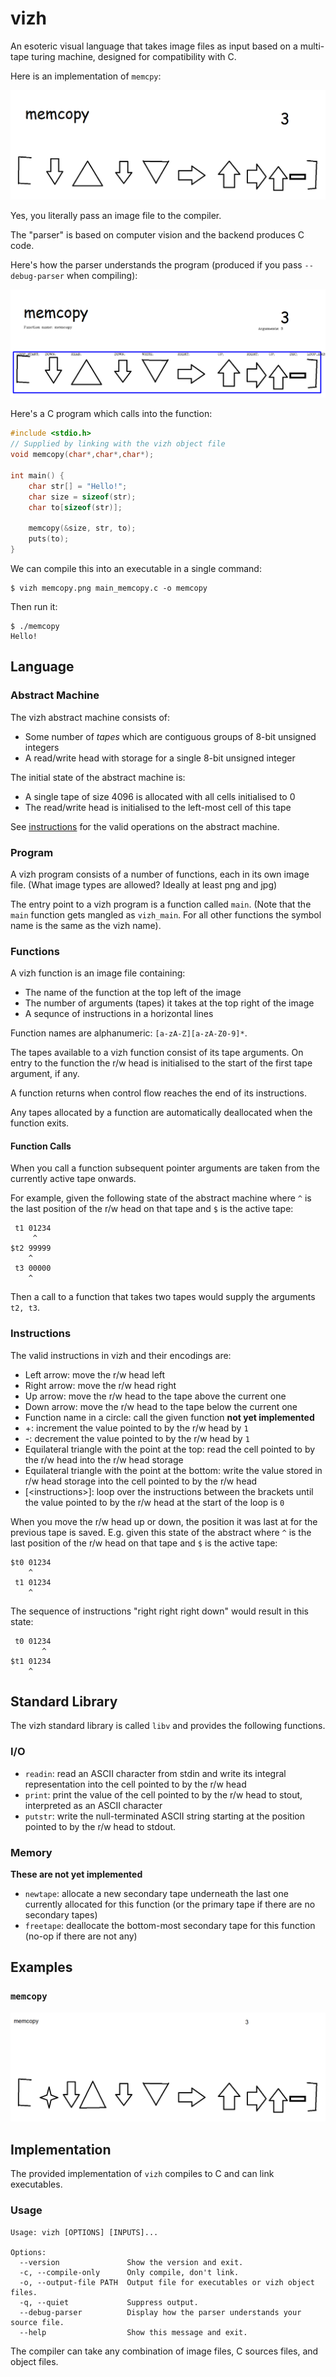 # vizh

An esoteric visual language that takes image files as input based on a multi-tape turing machine, designed for compatibility with C.

Here is an implementation of `memcpy`:

![Implementation of memcpy in vizh](samples/memcopy/memcopy.png)

Yes, you literally pass an image file to the compiler.

The "parser" is based on computer vision and the backend produces C code.

Here's how the parser understands the program (produced if you pass `--debug-parser` when compiling):

![Image decorated with the instructions that are recognised](samples/memcopy/parser_output.png)

Here's a C program which calls into the function:

```c
#include <stdio.h>
// Supplied by linking with the vizh object file
void memcopy(char*,char*,char*);

int main() {
    char str[] = "Hello!";
    char size = sizeof(str);
    char to[sizeof(str)];

    memcopy(&size, str, to);
    puts(to);
}
```

We can compile this into an executable in a single command:

```console
$ vizh memcopy.png main_memcopy.c -o memcopy
```

Then run it:

```console
$ ./memcopy
Hello!
```

## Language

### Abstract Machine

The vizh abstract machine consists of:

- Some number of *tapes* which are contiguous groups of 8-bit unsigned integers
- A read/write head with storage for a single 8-bit unsigned integer

The initial state of the abstract machine is:

- A single tape of size 4096 is allocated with all cells initialised to 0
- The read/write head is initialised to the left-most cell of this tape

See [instructions](#instructions) for the valid operations on the abstract machine.

### Program

A vizh program consists of a number of functions, each in its own image file. (What image types are allowed? Ideally at least png and jpg)

The entry point to a vizh program is a function called `main`. (Note that the `main` function gets mangled as `vizh_main`. For all other functions the symbol name is the same as the vizh name).

### Functions

A vizh function is an image file containing:

- The name of the function at the top left of the image
- The number of arguments (tapes) it takes at the top right of the image
- A sequnce of instructions in a horizontal lines

Function names are alphanumeric: `[a-zA-Z][a-zA-Z0-9]*`.

The tapes available to a vizh function consist of its tape arguments. On entry to the function the r/w head is initialised to the start of the first tape argument, if any.

A function returns when control flow reaches the end of its instructions.

Any tapes allocated by a function are automatically deallocated when the function exits.

#### Function Calls

When you call a function subsequent pointer arguments are taken from the currently active tape onwards.

For example, given the following state of the abstract machine where `^` is the last position of the r/w head on that tape and `$` is the active tape:

```
 t1 01234
     ^
$t2 99999
    ^
 t3 00000
    ^
```

Then a call to a function that takes two tapes would supply the arguments `t2, t3`.

### Instructions

The valid instructions in vizh and their encodings are:

- Left arrow: move the r/w head left
- Right arrow: move the r/w head right
- Up arrow: move the r/w head to the tape above the current one
- Down arrow: move the r/w head to the tape below the current one
- Function name in a circle: call the given function **not yet implemented**
- +: increment the value pointed to by the r/w head by `1`
- -: decrement the value pointed to by the r/w head by `1`
- Equilateral triangle with the point at the top: read the cell pointed to by the r/w head into the r/w head storage
- Equilateral triangle with the point at the bottom: write the value stored in r/w head storage into the cell pointed to by the r/w head
- [&lt;instructions&gt;]: loop over the instructions between the brackets until the value pointed to by the r/w head at the start of the loop is `0` 

When you move the r/w head up or down, the position it was last at for the previous tape is saved. E.g. given this state of the abstract where `^` is the last position of the r/w head on that tape and `$` is the active tape:

```
$t0 01234
    ^  
 t1 01234
    ^
```

The sequence of instructions "right right right down" would result in this state:

```
 t0 01234
       ^  
$t1 01234
    ^
```

## Standard Library

The vizh standard library is called `libv` and provides the following functions.

### I/O

- `readin`: read an ASCII character from stdin and write its integral representation into the cell pointed to by the r/w head
- `print`: print the value of the cell pointed to by the r/w head to stout, interpreted as an ASCII character
- `putstr`: write the null-terminated ASCII string starting at the position pointed to by the r/w head to stdout.

### Memory

**These are not yet implemented**

- `newtape`: allocate a new secondary tape underneath the last one currently allocated for this function (or the primary tape if there are no secondary tapes)
- `freetape`: deallocate the bottom-most secondary tape for this function (no-op if there are not any)

## Examples

### `memcopy`

![Implementation of memcpy in vizh](samples/memcopy.png)

## Implementation

The provided implementation of `vizh` compiles to C and can link executables.

### Usage

```
Usage: vizh [OPTIONS] [INPUTS]...

Options:
  --version               Show the version and exit.
  -c, --compile-only      Only compile, don't link.
  -o, --output-file PATH  Output file for executables or vizh object files.
  -q, --quiet             Suppress output.
  --debug-parser          Display how the parser understands your source file.
  --help                  Show this message and exit.
  ```

  The compiler can take any combination of image files, C sources files, and object files.